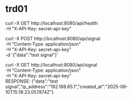 # trd01

curl -X GET http://localhost:8080/api/health \
-H "X-API-Key: secret-api-key"

curl -X POST http://localhost:8080/api/signal \
-H "Content-Type: application/json" \
-H "X-API-Key: secret-api-key" \
-d '{"data":"test signal"}'


curl -X GET http://localhost:8080/api/signal \
-H "Content-Type: application/json" \
-H "X-API-Key: secret-api-key"  
RESPONSE: {"data":"test signal","ip_address":"192.168.65.1","created_at":"2025-06-10T15:18:23.057874Z"}


